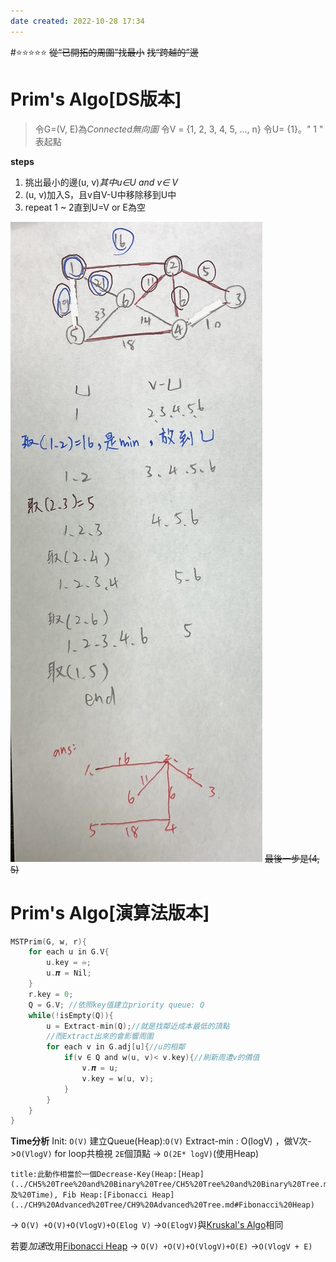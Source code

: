 ```yaml
---
date created: 2022-10-28 17:34
---
```


#⭐️⭐️⭐️⭐️⭐️
~~從“已開拓的周圍”找最小~~
~~找“跨越的”邊~~
# Prim's Algo[DS版本]
>令G=(V, E)為*Connected無向圖*
>令V = {1, 2, 3, 4, 5, ..., n}
>令U= {1}。" 1 " 表起點

**steps**
1. 挑出最小的邊(u, v)*其中u∈U and v∈ V*
2. (u, v)加入S，且v自V-U中移除移到U中
3. repeat 1 ~ 2直到U=V or E為空

![200](../img/截圖%202022-10-28%20下午8.35.20.jpg)
~~最後一步是(4, 5)~~

# Prim's Algo[演算法版本]
```C
MSTPrim(G, w, r){
	for each u in G.V{
		u.key = ♾;
		u.𝝅 = Nil;
	}
	r.key = 0;
	Q = G.V; //依照key值建立priority queue: Q
	while(!isEmpty(Q)){
		u = Extract-min(Q);//就是找鄰近成本最低的頂點
		//而Extract出來的會影響周圍
		for each v in G.adj[u]{//u的相鄰
			if(v ∈ Q and w(u, v)< v.key){//刷新周遭v的價值
				v.𝝅 = u;
				v.key = w(u, v);
			}
		}
	}
}
```

**Time分析**
Init: `O(V)`
建立Queue(Heap):`O(V)`
Extract-min : O(logV) ，做V次->`O(VlogV)`
for loop共檢視 `2E`個頂點 -> `O(2E* logV)`(使用Heap)

```ad-note
title:此動作相當於一個Decrease-Key(Heap:[Heap](../CH5%20Tree%20and%20Binary%20Tree/CH5%20Tree%20and%20Binary%20Tree.md#operations%20及%20Time), Fib Heap:[Fibonacci Heap](../CH9%20Advanced%20Tree/CH9%20Advanced%20Tree.md#Fibonacci%20Heap)
```

-> `O(V) +O(V)+O(VlogV)+O(Elog V)`
->`O(ElogV)`與[Kruskal's Algo](Kruskal's%20Algo.md)相同

若要*加速*改用[Fibonacci Heap](../CH9%20Advanced%20Tree/Fibonacci%20Heap.md)
-> `O(V) +O(V)+O(VlogV)+O(E)`
->`O(VlogV + E)`